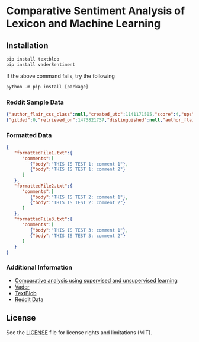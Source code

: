 # Comparative Sentiment Analysis of Lexicon and Machine Learning

## Installation 
```python
pip install textblob
pip install vaderSentiment
```
If the above command fails, try the following
```python
python -m pip install [package]
```

 



### Reddit Sample Data
```json
{"author_flair_css_class":null,"created_utc":1141171505,"score":4,"ups":4,"subreddit":"reddit.com","link_id":"t3_2cms","stickied":false,"subreddit_id":"t5_6","controversiality":0,"body":"THIS IS TEST 1: comment 1","retrieved_on":1473821737,"distinguished":null,"gilded":0,"id":"c2id4","edited":false,"parent_id":"t1_c2g7c","author":"enjahova","author_flair_text":null}
{"gilded":0,"retrieved_on":1473821737,"distinguished":null,"author_flair_text":null,"author":"arakyd","id":"c2ie5","parent_id":"t1_c2ic7","edited":false,"subreddit":"reddit.com","created_utc":1141171952,"author_flair_css_class":null,"score":6,"ups":6,"body":"THIS IS TEST 1: comment 2","controversiality":0,"stickied":false,"link_id":"t3_2aru","subreddit_id":"t5_6"}
```

### Formatted Data 
```json
{
   "formattedFile1.txt":{
      "comments":[
         {"body":"THIS IS TEST 1: comment 1"},
         {"body":"THIS IS TEST 1: comment 2"}
      ]
   },
   "formattedFile2.txt":{
      "comments":[
         {"body":"THIS IS TEST 2: comment 1"},
         {"body":"THIS IS TEST 2: comment 2"}
      ]
   },
   "formattedFile3.txt":{
      "comments":[
         {"body":"THIS IS TEST 3: comment 1"},
         {"body":"THIS IS TEST 3: comment 2"}
      ]
   }
}
```

### Additional Information
* [Comparative analysis using supervised and unsupervised learning](https://bit.ly/2I5WBOP)
* [Vader](https://github.com/cjhutto/vaderSentiment)
* [TextBlob](https://textblob.readthedocs.io/en/dev/index.html#)
* [Reddit Data](http://files.pushshift.io/reddit/comments/)



## License

See the [LICENSE](LICENSE.md) file for license rights and limitations (MIT).
